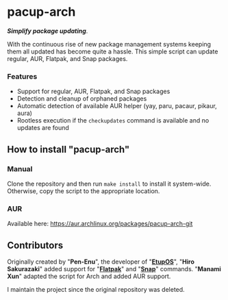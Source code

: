 # pacup-arch

***Simplify package updating***.

With the continuous rise of new package management systems keeping them all updated has become quite a hassle. This simple script can update regular, AUR, Flatpak, and Snap packages.

### Features

* Support for regular, AUR, Flatpak, and Snap packages
* Detection and cleanup of orphaned packages
* Automatic detection of available AUR helper (yay, paru, pacaur, pikaur, aura)
* Rootless execution if the `checkupdates` command is available and no updates are found

## How to install "pacup-arch"

### Manual

Clone the repository and then run `make install` to install it system-wide. Otherwise, copy the script to the appropriate location.

### AUR

Available here: https://aur.archlinux.org/packages/pacup-arch-git

## Contributors

Originally created by "**Pen-Enu**", the developer of "[**EtupOS**](https://etupos.penginn.com)", "**Hiro Sakurazaki**" added support for "[**Flatpak**](https://flatpak.org)" and "[**Snap**](https://snapcraft.io)" commands. "**Manami Xun**" adapted the script for Arch and added AUR support.

I maintain the project since the original repository was deleted.
